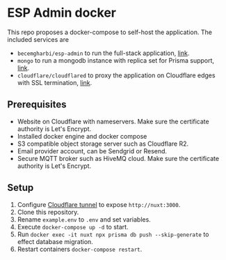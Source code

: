 # ESP Admin docker
This repo proposes a docker-compose to self-host the application. The included services are
- `becemgharbi/esp-admin` to run the full-stack application, [link](https://hub.docker.com/r/becemgharbi/esp-admin).
- `mongo` to run a mongodb instance with replica set for Prisma support, [link](https://hub.docker.com/_/mongo).
- `cloudflare/cloudflared` to proxy the application on Cloudflare edges with SSL termination, [link](https://hub.docker.com/r/cloudflare/cloudflared/tags).

## Prerequisites
- Website on Cloudflare with nameservers. Make sure the certificate authority is Let's Encrypt.
- Installed docker engine and docker compose
- S3 compatible object storage server such as Cloudflare R2.
- Email provider account, can be Sendgrid or Resend.
- Secure MQTT broker such as HiveMQ cloud. Make sure the certificate authority is Let's Encrypt.

## Setup
1. Configure [Cloudflare tunnel](https://github.com/cloudflare/cloudflared) to expose `http://nuxt:3000`.
2. Clone this repository.
3. Rename `example.env` to `.env` and set variables.
4. Execute `docker-compose up -d` to start.
5. Run `docker exec -it nuxt npx prisma db push --skip-generate` to effect database migration.
6. Restart containers `docker-compose restart`.
